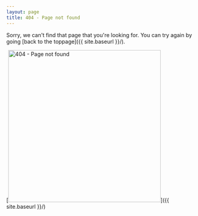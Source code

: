 ```yaml
---
layout: page
title: 404 - Page not found
---
```


<script>
  let href = window.location.href;
  if (href.includes('/entry/') && href.endsWith('/')) {
    window.location.href(href.substring(0, href.length - 1));
  }
</script>

Sorry, we can't find that page that you're looking for. You can try again by going [back to the toppage]({{ site.baseurl }}/).

[<img src="{{ site.baseurl }}/images/404.png" alt="404 - Page not found" style="width: 400px;"/>]({{ site.baseurl }}/)
